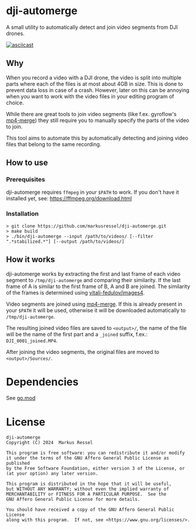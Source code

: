 # dji-automerge

A small utility to automatically detect and join video segments from DJI drones.

[![asciicast](https://asciinema.org/a/650884.svg)](https://asciinema.org/a/650884)

## Why

When you record a video with a DJI drone, the video is split into multiple parts where each of the files is at
most about 4GB in size. This is done to prevent data loss in case of a crash. However, later on this can be annoying
when you want to work with the video files in your editing program of choice.

While there are great tools to join video segments (like f.ex.
gyroflow's [mp4-merge](https://github.com/gyroflow/mp4-merge))
they still require you to manually specify the parts of the video to join.

This tool aims to automate this by automatically detecting and joining video files that belong to the same recording.

## How to use

### Prerequisites

dji-automerge requires `ffmpeg` in your `$PATH` to work. If you don't have it installed yet,
see: https://ffmpeg.org/download.html

### Installation

```shell script
> git clone https://github.com/markusressel/dji-automerge.git
> make build
> ./bin/dji-automerge --input /path/to/videos/ [--filter ".*stabilized.*"] [--output /path/to/videos/]
```

## How it works

dji-automerge works by extracting the first and last frame of each video segment to `/tmp/dji-automerge` and comparing
their similarity. If the last frame of A is similar to the first frame of B, A and B are joined. The similarity of the
frames is determined using [vitali-fedulov/images4](https://github.com/vitali-fedulov/images4).

Video segments are joined using [mp4-merge](https://github.com/gyroflow/mp4-merge). If this is already present in
your `$PATH` it will be used, otherwise it will be downloaded automatically to `/tmp/dji-automerge`.

The resulting joined video files are saved to `<output>/`, the name of the file will be the
name of the first part and a `_joined` suffix, f.ex.: `DJI_0001_joined.MP4`.

After joining the video segments, the original files are moved to `<output>/Sources/`.

# Dependencies

See [go.mod](go.mod)

# License

```
dji-automerge
Copyright (C) 2024  Markus Ressel

This program is free software: you can redistribute it and/or modify
it under the terms of the GNU Affero General Public License as published
by the Free Software Foundation, either version 3 of the License, or
(at your option) any later version.

This program is distributed in the hope that it will be useful,
but WITHOUT ANY WARRANTY; without even the implied warranty of
MERCHANTABILITY or FITNESS FOR A PARTICULAR PURPOSE.  See the
GNU Affero General Public License for more details.

You should have received a copy of the GNU Affero General Public License
along with this program.  If not, see <https://www.gnu.org/licenses/>.
```
